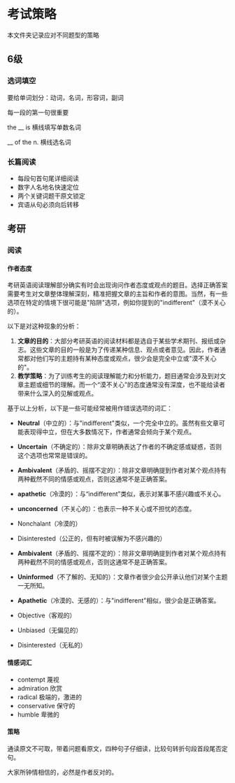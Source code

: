 # 考试策略

本文件夹记录应对不同题型的策略

## 6级

### 选词填空

要给单词划分：动词，名词，形容词，副词

每一段的第一句很重要

the __ is 横线填写单数名词

__ of the n. 横线选名词

### 长篇阅读

- 每段句首句尾详细阅读
- 数字人名地名快速定位
- 两个关键词题干原文锁定
- 宾语从句必须向后转移

## 考研

### 阅读

#### 作者态度

考研英语阅读理解部分确实有时会出现询问作者态度或观点的题目。选择正确答案需要考生对文章整体理解深刻，精准把握文章的主旨和作者的意图。当然，有一些选项在特定的情境下很可能是"陷阱"选项，例如你提到的"indifferent"（漠不关心的）。

以下是对这种现象的分析：

1. **文章的目的**：大部分考研英语的阅读材料都是选自于某些学术期刊、报纸或杂志。这些文章的目的一般是为了传递某种信息、观点或者意见。因此，作者通常都对他们写的主题持有某种态度或观点，很少会是完全中立或"漠不关心的"。
2. **教学策略**：为了训练考生的阅读理解能力和分析能力，题目通常会涉及到对文章主题或细节的理解。而一个“漠不关心”的态度通常没有深度，也不能给读者带来什么深入的见解或观点。

基于以上分析，以下是一些可能经常被用作错误选项的词汇：

- **Neutral**（中立的）：与"indifferent"类似，一个完全中立的。虽然有些文章可能表现得中立，但在大多数情况下，作者通常会倾向于某个观点。

- **Uncertain**（不确定的）：除非文章明确表达了作者的不确定感或疑惑，否则这个选项也常常是错误的。
- **Ambivalent**（矛盾的、摇摆不定的）：除非文章明确提到作者对某个观点持有两种截然不同的情感或观点，否则这通常不是正确答案。
- **apathetic**（冷漠的）：与“indifferent”类似，表示对某事不感兴趣或不关心。
- **unconcerned**（不关心的）：也表示一种不关心或不担忧的态度。
- Nonchalant（冷漠的）
- Disinterested（公正的，但有时被误解为不感兴趣的）
- **Ambivalent**（矛盾的、摇摆不定的）：除非文章明确提到作者对某个观点持有两种截然不同的情感或观点，否则这通常不是正确答案。
- **Uninformed**（不了解的、无知的）：文章作者很少会公开承认他们对某个主题一无所知。
- **Apathetic**（冷漠的、无感的）：与"indifferent"相似，很少会是正确答案。
- Objective（客观的）
- Unbiased（无偏见的）
- Disinterested（无私的）

#### 情感词汇

- contempt 蔑视
- admiration 欣赏
- radical 极端的，激进的
- conservative 保守的
- humble 卑微的

#### 策略

通读原文不可取，带着问题看原文，四种句子仔细读，比较句转折句段首段尾否定句。

大家所钟情相信的，必然是作者反对的。
